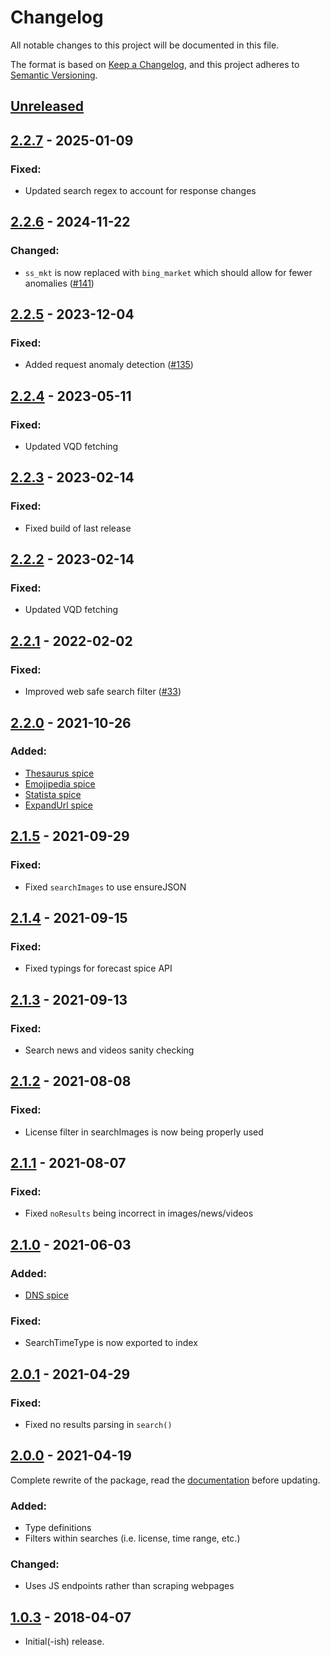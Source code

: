 # Changelog
All notable changes to this project will be documented in this file.

The format is based on [Keep a Changelog](https://keepachangelog.com/en/1.0.0/),
and this project adheres to [Semantic Versioning](https://semver.org/spec/v2.0.0.html).

## [Unreleased]
## [2.2.7] - 2025-01-09
### Fixed:
- Updated search regex to account for response changes
## [2.2.6] - 2024-11-22
### Changed:
- `ss_mkt` is now replaced with `bing_market` which should allow for fewer anomalies ([#141](https://github.com/Snazzah/duck-duck-scrape/issues/141))
## [2.2.5] - 2023-12-04
### Fixed:
- Added request anomaly detection ([#135](https://github.com/Snazzah/duck-duck-scrape/issues/135))
## [2.2.4] - 2023-05-11
### Fixed:
- Updated VQD fetching
## [2.2.3] - 2023-02-14
### Fixed:
- Fixed build of last release
## [2.2.2] - 2023-02-14
### Fixed:
- Updated VQD fetching
## [2.2.1] - 2022-02-02
### Fixed:
- Improved web safe search filter ([#33](https://github.com/Snazzah/duck-duck-scrape/issues/33))
## [2.2.0] - 2021-10-26
### Added:
- [Thesaurus spice](https://duck-duck-scrape.js.org/modules.html#thesaurus)
- [Emojipedia spice](https://duck-duck-scrape.js.org/modules.html#emojipedia)
- [Statista spice](https://duck-duck-scrape.js.org/modules.html#statista)
- [ExpandUrl spice](https://duck-duck-scrape.js.org/modules.html#expandUrl)
## [2.1.5] - 2021-09-29
### Fixed:
- Fixed `searchImages` to use ensureJSON
## [2.1.4] - 2021-09-15
### Fixed:
- Fixed typings for forecast spice API
## [2.1.3] - 2021-09-13
### Fixed:
- Search news and videos sanity checking
## [2.1.2] - 2021-08-08
### Fixed:
- License filter in searchImages is now being properly used
## [2.1.1] - 2021-08-07
### Fixed:
- Fixed `noResults` being incorrect in images/news/videos
## [2.1.0] - 2021-06-03
### Added:
- [DNS spice](https://duck-duck-scrape.js.org/modules.html#dns)
### Fixed:
- SearchTimeType is now exported to index
## [2.0.1] - 2021-04-29
### Fixed:
- Fixed no results parsing in `search()`
## [2.0.0] - 2021-04-19
Complete rewrite of the package, read the [documentation](https://duck-duck-scrape.js.org/) before updating.
### Added:
- Type definitions
- Filters within searches (i.e. license, time range, etc.)
### Changed:
- Uses JS endpoints rather than scraping webpages
## [1.0.3] - 2018-04-07
- Initial(-ish) release.

[Unreleased]: https://github.com/Snazzah/duck-duck-scrape/compare/v2.2.7...HEAD
[1.0.3]: https://github.com/Snazzah/duck-duck-scrape/releases/tag/v1.0.3
[2.0.0]: https://github.com/Snazzah/duck-duck-scrape/compare/v1.0.3...v2.0.0
[2.0.1]: https://github.com/Snazzah/duck-duck-scrape/compare/v2.0.0...v2.0.1
[2.1.0]: https://github.com/Snazzah/duck-duck-scrape/compare/v2.0.0...v2.1.0
[2.1.1]: https://github.com/Snazzah/duck-duck-scrape/compare/v2.1.0...v2.1.1
[2.1.2]: https://github.com/Snazzah/duck-duck-scrape/compare/v2.1.0...v2.1.2
[2.1.3]: https://github.com/Snazzah/duck-duck-scrape/compare/v2.1.2...v2.1.3
[2.1.4]: https://github.com/Snazzah/duck-duck-scrape/compare/v2.1.3...v2.1.4
[2.1.5]: https://github.com/Snazzah/duck-duck-scrape/compare/v2.1.4...v2.1.5
[2.2.0]: https://github.com/Snazzah/duck-duck-scrape/compare/v2.1.5...v2.2.0
[2.2.1]: https://github.com/Snazzah/duck-duck-scrape/compare/v2.2.0...v2.2.1
[2.2.2]: https://github.com/Snazzah/duck-duck-scrape/compare/v2.2.0...v2.2.2
[2.2.3]: https://github.com/Snazzah/duck-duck-scrape/compare/v2.2.2...v2.2.3
[2.2.4]: https://github.com/Snazzah/duck-duck-scrape/compare/v2.2.3...v2.2.4
[2.2.5]: https://github.com/Snazzah/duck-duck-scrape/compare/v2.2.4...v2.2.5
[2.2.6]: https://github.com/Snazzah/duck-duck-scrape/compare/v2.2.5...v2.2.6
[2.2.7]: https://github.com/Snazzah/duck-duck-scrape/compare/v2.2.6...v2.2.7
